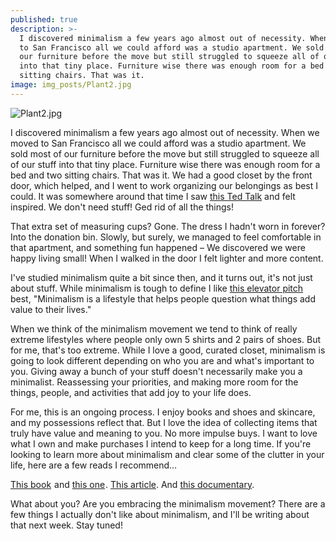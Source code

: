 ```yaml
---
published: true
description: >-
  I discovered minimalism a few years ago almost out of necessity. When we moved
  to San Francisco all we could afford was a studio apartment. We sold most of
  our furniture before the move but still struggled to squeeze all of our stuff
  into that tiny place. Furniture wise there was enough room for a bed and two
  sitting chairs. That was it.
image: img_posts/Plant2.jpg
---
```

![Plant2.jpg]({{site.baseurl}}/img_posts/Plant2.jpg)

I discovered minimalism a few years ago almost out of necessity. When we moved to San Francisco all we could afford was a studio apartment. We sold most of our furniture before the move but still struggled to squeeze all of our stuff into that tiny place. Furniture wise there was enough room for a bed and two sitting chairs. That was it. We had a good closet by the front door, which helped, and I went to work organizing our belongings as best I could. It was somewhere around that time I saw [this Ted Talk](https://www.ted.com/talks/graham_hill_less_stuff_more_happiness) and felt inspired. We don't need stuff! Ged rid of all the things!

That extra set of measuring cups? Gone. The dress I hadn't worn in forever? Into the donation bin. Slowly, but surely, we managed to feel comfortable in that apartment, and something fun happened – We discovered we were happy living small! When I walked in the door I felt lighter and more content. 

I've studied minimalism quite a bit since then, and it turns out, it's not just about stuff. While minimalism is tough to define I like [this elevator pitch](https://www.theminimalists.com/pitch/) best, "Minimalism is a lifestyle that helps people question what things add value to their lives."

When we think of the minimalism movement we tend to think of really extreme lifestyles where people only own 5 shirts and 2 pairs of shoes. But for me, that's too extreme. While I love a good, curated closet, minimalism is going to look different depending on who you are and what's important to you. Giving away a bunch of your stuff doesn't necessarily make you a minimalist. Reassessing your priorities, and making more room for the things, people, and activities that add joy to your life does.

For me, this is an ongoing process. I enjoy books and shoes and skincare, and my possessions reflect that. But I love the idea of collecting items that truly have value and meaning to you. No more impulse buys. I want to love what I own and make purchases I intend to keep for a long time.
If you're looking to learn more about minimalism and clear some of the clutter in your life, here are a few reads I recommend...

<a target="_blank" href="https://www.amazon.com/gp/product/0062414852/ref=as_li_tl?ie=UTF8&camp=1789&creative=9325&creativeASIN=0062414852&linkCode=as2&tag=redletterda04-20&linkId=74d0676f5830ef2dfb907e35227daf86">This book</a><img src="//ir-na.amazon-adsystem.com/e/ir?t=redletterda04-20&l=am2&o=1&a=0062414852" width="1" height="1" border="0" alt="" style="border:none !important; margin:0px !important;" /> and <a target="_blank" href="https://www.amazon.com/gp/product/1607747308/ref=as_li_tl?ie=UTF8&camp=1789&creative=9325&creativeASIN=1607747308&linkCode=as2&tag=redletterda04-20&linkId=ff25f7c8e5ed086b3484660ca99c4cf4">this one</a><img src="//ir-na.amazon-adsystem.com/e/ir?t=redletterda04-20&l=am2&o=1&a=1607747308" width="1" height="1" border="0" alt="" style="border:none !important; margin:0px !important;" />. [This article](http://www.telegraph.co.uk/women/life/how-my-year-of-tidying-up-changed-my-life-and-my-family/). And [this documentary](https://www.netflix.com/watch/80114460?trackId=13752289&tctx=0%2C0%2C7ad858e68432edc5b940ac486ffcf44529fbf46c%3A3ac8e1f6b3b77f10290612da31c03bc04b64c3ef).

What about you? Are you embracing the minimalism movement? There are a few things I actually don't like about minimalism, and I'll be writing about that next week. Stay tuned!
